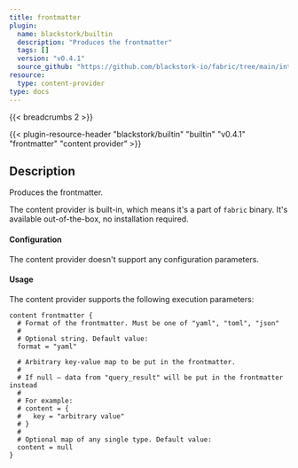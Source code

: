 ```yaml
---
title: frontmatter
plugin:
  name: blackstork/builtin
  description: "Produces the frontmatter"
  tags: []
  version: "v0.4.1"
  source_github: "https://github.com/blackstork-io/fabric/tree/main/internal/builtin/"
resource:
  type: content-provider
type: docs
---
```


{{< breadcrumbs 2 >}}

{{< plugin-resource-header "blackstork/builtin" "builtin" "v0.4.1" "frontmatter" "content provider" >}}

## Description
Produces the frontmatter.

The content provider is built-in, which means it's a part of `fabric` binary. It's available out-of-the-box, no installation required.


#### Configuration

The content provider doesn't support any configuration parameters.

#### Usage

The content provider supports the following execution parameters:

```hcl
content frontmatter {
  # Format of the frontmatter. Must be one of "yaml", "toml", "json"
  #
  # Optional string. Default value:
  format = "yaml"

  # Arbitrary key-value map to be put in the frontmatter.
  # 
  # If null – data from "query_result" will be put in the frontmatter instead
  #
  # For example:
  # content = {
  #   key = "arbitrary value"
  # }
  #
  # Optional map of any single type. Default value:
  content = null
}
```

